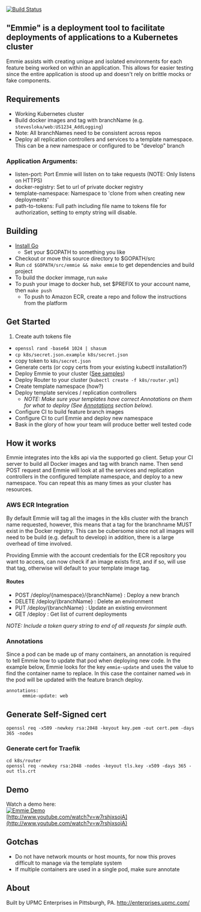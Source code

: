 [![Build Status](https://travis-ci.org/upmc-enterprises/emmie.svg?branch=addCI)](https://travis-ci.org/upmc-enterprises/emmie)

## "Emmie" is a deployment tool to facilitate deployments of applications to a Kubernetes cluster
Emmie assists with creating unique and isolated environments for each feature being worked on within an application. This allows for easier testing since the entire application is stood up and doesn't rely on brittle mocks or fake components.

## Requirements
* Working Kubernetes cluster
* Build docker images and tag with branchName (e.g. `stevesloka/web:US1234_AddLogging`)
 * Note: All branchNames need to be consistent across repos
* Deploy all replication controllers and services to a template namespace. This can be a new namespace or configured to be "develop" branch

### Application Arguments:
* listen-port: Port Emmie will listen on to take requests (NOTE: Only listens on HTTPS)
* docker-registry: Set to url of private docker registry
* template-namespace: Namespace to 'clone from when creating new deployments'
* path-to-tokens: Full path including file name to tokens file for authorization, setting to empty string will disable.

## Building

* [Install Go](https://golang.org/doc/install)
  * Set your $GOPATH to something you like
* Checkout or move this source directory to $GOPATH/src
* Run `cd $GOPATH/src/emmie && make emmie` to get dependencies and build project
* To build the docker immage, run `make`
* To push your image to docker hub, set $PREFIX to your account name, then `make push`
  * To push to Amazon ECR, create a repo and follow the instructions from the platform

## Get Started
1. Create auth tokens file
  * `openssl rand -base64 1024 | shasum`
  * `cp k8s/secret.json.example k8s/secret.json`
  * copy token to `k8s/secret.json`
* Generate certs (or copy certs from your existing kubectl installation?)
* Deploy Emmie to your cluster ([See samples](k8s))
* Deploy Router to your cluster (`kubectl create -f k8s/router.yml`)
* Create template namespace (how?)
* Deploy template services / replication controllers
  * _NOTE: Make sure your templates have correct Annotations on them for what to deploy (See [Annotations](#annotations) section below)._
* Configure CI to build feature branch images
* Configure CI to curl Emmie and deploy new namespace
* Bask in the glory of how your team will produce better well tested code

## How it works

Emmie integrates into the k8s api via the supported go client. Setup your CI server to build all Docker images and tag with branch name. Then send POST request and Emmie will look at all the services and replication controllers in the configured template namespace, and deploy to a new namespace. You can repeat this as many times as your cluster has resources.

### AWS ECR Integration
By default Emmie will tag all the images in the k8s cluster with the branch name requested, however, this means that a tag for the branchname MUST exist in the Docker registry. This can be cubersome since not all images will need to be build (e.g. default to develop) in addition, there is a large overhead of time involved. 

Providing Emmie with the account credentials for the ECR repository you want to access, can now check if an image exists first, and if so, will use that tag, otherwise will default to your template image tag. 

#### Routes
* POST /deploy/{namespace}/{branchName} : Deploy a new branch
* DELETE /deploy/{branchName} : Delete an environment
* PUT /deploy/{branchName} : Update an existing environment
* GET /deploy : Get list of current deployments

_NOTE: Include a token query string to end of all requests for simple auth._

### Annotations

Since a pod can be made up of many containers, an annotation is required to tell Emmie how to update that pod when deploying new code. In the example below, Emmie looks for the key `emmie-update` and uses the value to find the container name to replace. In this case the container named `web` in the pod will be updated with the feature branch deploy.

```
annotations:
      emmie-update: web
```

## Generate Self-Signed cert
`openssl req -x509 -newkey rsa:2048 -keyout key.pem -out cert.pem -days 365 -nodes`

### Generate cert for Traefik

```
cd k8s/router
openssl req -newkey rsa:2048 -nodes -keyout tls.key -x509 -days 365 -out tls.crt
```

## Demo
Watch a demo here:<br>
[![Emmie Demo](http://img.youtube.com/vi/w7rshjxsojA/0.jpg)](http://www.youtube.com/watch?v=w7rshjxsojA)<br>
[http://www.youtube.com/watch?v=w7rshjxsojA](http://www.youtube.com/watch?v=w7rshjxsojA)

## Gotchas
* Do not have network mounts or host mounts, for now this proves difficult to manage via the template system
* If multiple containers are used in a single pod, make sure annotate

## About
Built by UPMC Enterprises in Pittsburgh, PA.
http://enterprises.upmc.com/
